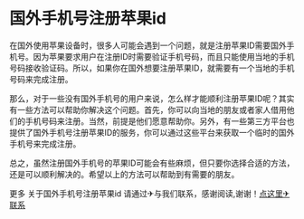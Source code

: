 # 国外手机号注册苹果id

在国外使用苹果设备时，很多人可能会遇到一个问题，就是注册苹果ID需要国外手机号。因为苹果要求用户在注册ID时需要验证手机号码，而且只能使用当地的手机号码接收验证码。所以，如果你在国外想要注册苹果ID，就需要有一个当地的手机号码来完成注册。

那么，对于一些没有国外手机号的用户来说，怎么样才能顺利注册苹果ID呢？其实有一些方法可以帮助你解决这个问题。首先，你可以向当地的朋友或者家人借用他们的手机号码来注册。当然，前提是他们愿意帮助你。另外，有一些第三方平台也提供了国外手机号注册苹果ID的服务，你可以通过这些平台来获取一个临时的国外手机号来完成注册。

总之，虽然注册国外手机号的苹果ID可能会有些麻烦，但只要你选择合适的方法，还是可以顺利解决的。希望以上的方法可以帮助到有需要的朋友。

更多 关于国外手机号注册苹果id 请通过✈与我们联系，感谢阅读,谢谢！[点这里✈联系](https://b.k02.cc)